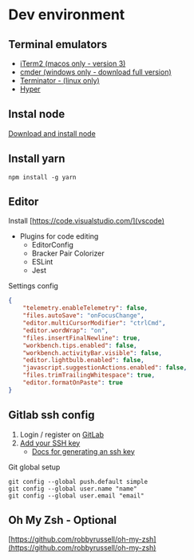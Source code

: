 # Dev environment

## Terminal emulators
* [iTerm2 (macos only - version 3)](https://www.iterm2.com/version3.html)
* [cmder (windows only - download full version)](http://cmder.net/)
* [Terminator - (linux only)](https://gnometerminator.blogspot.co.uk/p/introduction.html)
* [Hyper](https://hyper.is/)


## Instal node
[Download and install node](https://nodejs.org/en/download/)


## Install yarn
```
npm install -g yarn
```

## Editor

Install [https://code.visualstudio.com/](vscode)

* Plugins for code editing
	* EditorConfig
	* Bracker Pair Colorizer
	* ESLint
	* Jest


Settings config
``` json
{
	"telemetry.enableTelemetry": false,
	"files.autoSave": "onFocusChange",
	"editor.multiCursorModifier": "ctrlCmd",
	"editor.wordWrap": "on",
	"files.insertFinalNewline": true,
	"workbench.tips.enabled": false,
	"workbench.activityBar.visible": false,
	"editor.lightbulb.enabled": false,
	"javascript.suggestionActions.enabled": false,
	"files.trimTrailingWhitespace": true,
	"editor.formatOnPaste": true
}
```


## Gitlab ssh config

1. Login / register on [GitLab](https://gitlab.com/)
2. [Add your SSH key](https://gitlab.com/profile/keys)
	* [Docs for generating an ssh key](https://gitlab.com/help/ssh/README#generating-a-new-ssh-key-pair)

Git global setup
``` shell
git config --global push.default simple
git config --global user.name "name"
git config --global user.email "email"
```


## Oh My Zsh - Optional
[https://github.com/robbyrussell/oh-my-zsh](https://github.com/robbyrussell/oh-my-zsh)

